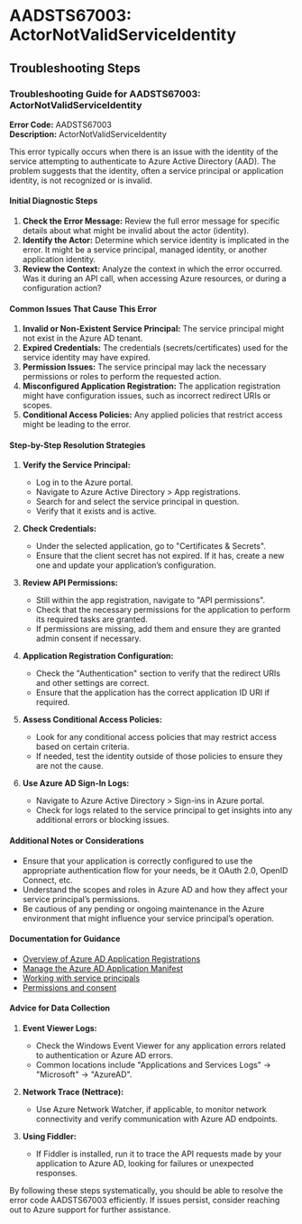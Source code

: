 # AADSTS67003: ActorNotValidServiceIdentity


## Troubleshooting Steps
### Troubleshooting Guide for AADSTS67003: ActorNotValidServiceIdentity

**Error Code:** AADSTS67003  
**Description:** ActorNotValidServiceIdentity

This error typically occurs when there is an issue with the identity of the service attempting to authenticate to Azure Active Directory (AAD). The problem suggests that the identity, often a service principal or application identity, is not recognized or is invalid.

#### Initial Diagnostic Steps

1. **Check the Error Message:** Review the full error message for specific details about what might be invalid about the actor (identity).
2. **Identify the Actor:** Determine which service identity is implicated in the error. It might be a service principal, managed identity, or another application identity.
3. **Review the Context:** Analyze the context in which the error occurred. Was it during an API call, when accessing Azure resources, or during a configuration action?

#### Common Issues That Cause This Error

1. **Invalid or Non-Existent Service Principal:** The service principal might not exist in the Azure AD tenant.
2. **Expired Credentials:** The credentials (secrets/certificates) used for the service identity may have expired.
3. **Permission Issues:** The service principal may lack the necessary permissions or roles to perform the requested action.
4. **Misconfigured Application Registration:** The application registration might have configuration issues, such as incorrect redirect URIs or scopes.
5. **Conditional Access Policies:** Any applied policies that restrict access might be leading to the error.

#### Step-by-Step Resolution Strategies

1. **Verify the Service Principal:**
   - Log in to the Azure portal.
   - Navigate to Azure Active Directory > App registrations.
   - Search for and select the service principal in question.
   - Verify that it exists and is active.

2. **Check Credentials:**
   - Under the selected application, go to "Certificates & Secrets".
   - Ensure that the client secret has not expired. If it has, create a new one and update your application’s configuration.

3. **Review API Permissions:**
   - Still within the app registration, navigate to "API permissions".
   - Check that the necessary permissions for the application to perform its required tasks are granted.
   - If permissions are missing, add them and ensure they are granted admin consent if necessary.

4. **Application Registration Configuration:**
   - Check the "Authentication" section to verify that the redirect URIs and other settings are correct.
   - Ensure that the application has the correct application ID URI if required.

5. **Assess Conditional Access Policies:**
   - Look for any conditional access policies that may restrict access based on certain criteria.
   - If needed, test the identity outside of those policies to ensure they are not the cause.

6. **Use Azure AD Sign-In Logs:**
   - Navigate to Azure Active Directory > Sign-ins in Azure portal.
   - Check for logs related to the service principal to get insights into any additional errors or blocking issues.

#### Additional Notes or Considerations

- Ensure that your application is correctly configured to use the appropriate authentication flow for your needs, be it OAuth 2.0, OpenID Connect, etc.
- Understand the scopes and roles in Azure AD and how they affect your service principal’s permissions. 
- Be cautious of any pending or ongoing maintenance in the Azure environment that might influence your service principal’s operation.

#### Documentation for Guidance

- [Overview of Azure AD Application Registrations](https://docs.microsoft.com/en-us/azure/active-directory/develop/app-registrations-overview)
- [Manage the Azure AD Application Manifest](https://docs.microsoft.com/en-us/azure/active-directory/develop/application-manifest)
- [Working with service principals](https://docs.microsoft.com/en-us/azure/active-directory/develop/apps-roles)
- [Permissions and consent](https://docs.microsoft.com/en-us/azure/active-directory/develop/v1-app-permissions)

#### Advice for Data Collection

1. **Event Viewer Logs:**
   - Check the Windows Event Viewer for any application errors related to authentication or Azure AD errors.
   - Common locations include "Applications and Services Logs" -> "Microsoft" -> "AzureAD".

2. **Network Trace (Nettrace):**
   - Use Azure Network Watcher, if applicable, to monitor network connectivity and verify communication with Azure AD endpoints.

3. **Using Fiddler:**
   - If Fiddler is installed, run it to trace the API requests made by your application to Azure AD, looking for failures or unexpected responses.

By following these steps systematically, you should be able to resolve the error code AADSTS67003 efficiently. If issues persist, consider reaching out to Azure support for further assistance.